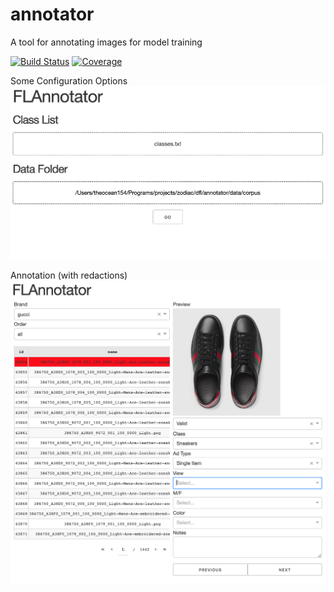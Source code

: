 # annotator
A tool for annotating images for model training

[![Build Status](https://github.com/fashionlab/annotator/workflows/Build%20Status/badge.svg?branch=main)](https://github.com/fashionlab/annotator/actions?query=workflow%3A%22Build+Status%22)
[![Coverage](https://codecov.io/gh/fashionlab/annotator/branch/main/graph/badge.svg?token=ag2j2TV2wE)](https://codecov.io/gh/fashionlab/annotator)


Some Configuration Options
![](https://raw.githubusercontent.com/FashionLab/annotator/main/docs/img/config.png)

Annotation (with redactions)
![](https://raw.githubusercontent.com/FashionLab/annotator/main/docs/img/annotate2.png)
